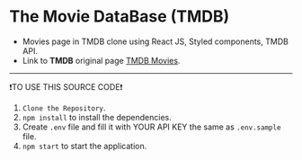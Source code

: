 # The Movie DataBase (TMDB)

- Movies page in TMDB clone using React JS, Styled components, TMDB API.
- Link to **TMDB** original page [TMDB Movies](https://www.themoviedb.org/movie).

---

❗TO USE THIS SOURCE CODE❗

1. `Clone the Repository`.
2. `npm install` to install the dependencies.
3. Create `.env` file and fill it with YOUR API KEY the same as `.env.sample` file.
4. `npm start` to start the application.
